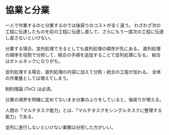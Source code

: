 # 協業と分業

一人で作業するのと分業するのでは後戻りのコストが全く違う。
わざわざ次の工程に伝達したものを前の工程に伝達し直して、さらにもう一度次の工程に伝達し直さないといけない。

分業する場合、並列処理できるとしても直列処理の順序が先にある。
直列処理の順序を役割で分担して、結合の手順を追加することで並列処理になる。
結合はボトルネックになりがち。

並列処理する場合、直列処理の内容に加えて分割・統合の工程が加わる。
全体の作業量としては増えてしまう。

制約理論 (ToC) は必須。

分業の境界を明確に定めてないまま分業のふりをしていると、後戻りが増える。

人間の「マルチタスク能力」とは、「マルチタスクをシングルタスクに整理する能力」である。

並列に進行しないといけない業務は分担した方がいい。
